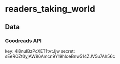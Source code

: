 # readers_taking_world

## Data

### Goodreads API

key: 4i8nuIBzPcXET1tvtJjw
secret: sEeROZt0yjAW86Amcn9Y19hIoeBnw514ZJV5u7Ah56c